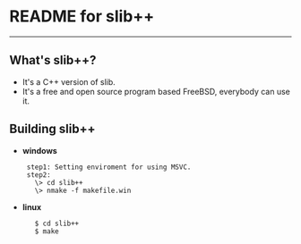 # **README for slib++** #
***


## **What's slib++?** ##
 * It's a C++ version of slib.
 * It's a free and open source program based FreeBSD, everybody can use it.



## **Building slib++** ##
 * **windows**

        step1: Setting enviroment for using MSVC.
        step2:
          \> cd slib++
          \> nmake -f makefile.win 

 * **linux**

          $ cd slib++
          $ make

